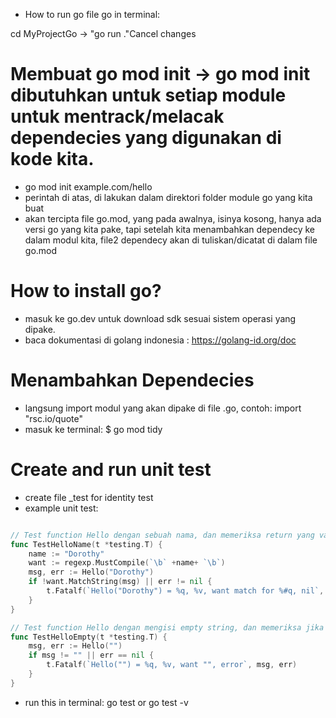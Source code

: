 
- How to run go file go in terminal:

cd MyProjectGo -> "go run ."Cancel changes

# Membuat go mod init -> go mod init dibutuhkan untuk setiap module untuk mentrack/melacak dependecies yang digunakan di kode kita.
- go mod init example.com/hello
- perintah di atas, di lakukan dalam direktori folder module go yang kita buat
- akan tercipta file go.mod, yang pada awalnya, isinya kosong, hanya ada versi go yang kita pake, tapi setelah kita menambahkan dependecy ke dalam modul kita, file2 dependecy akan di tuliskan/dicatat di dalam file go.mod


# How to install go?
- masuk ke go.dev untuk download sdk sesuai sistem operasi yang dipake.
- baca dokumentasi di golang indonesia : https://golang-id.org/doc

# Menambahkan Dependecies
- langsung import modul yang akan dipake di file .go, contoh: import "rsc.io/quote"
- masuk ke terminal: $ go mod tidy

# Create and run unit test
- create file _test for identity test
- example unit test:

```go

// Test function Hello dengan sebuah nama, dan memeriksa return yang valid
func TestHelloName(t *testing.T) {
	name := "Dorothy"
	want := regexp.MustCompile(`\b` +name+ `\b`)
	msg, err := Hello("Dorothy")
	if !want.MatchString(msg) || err != nil {
		t.Fatalf(`Hello("Dorothy") = %q, %v, want match for %#q, nil`, msg, err, want)
	}
}

// Test function Hello dengan mengisi empty string, dan memeriksa jika ada error
func TestHelloEmpty(t *testing.T) {
	msg, err := Hello("")
	if msg != "" || err == nil {
		t.Fatalf(`Hello("") = %q, %v, want "", error`, msg, err)
	}
}

```

- run this in terminal: go test or go test -v
